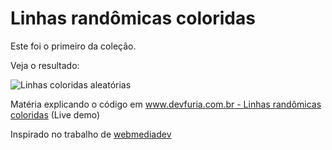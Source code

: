 Linhas randômicas coloridas
===

Este foi o primeiro da coleção.

Veja o resultado:

![](https://raw.githubusercontent.com/flaviomicheletti/canvas/master/linhas-rando-coloridas/resultado.png "Linhas coloridas aleatórias")

Matéria explicando o código em [www.devfuria.com.br - Linhas randômicas coloridas](http://www.devfuria.com.br/js/canvas/canvas-linhas-rando-coloridas/) (Live demo)


Inspirado no trabalho de [webmediadev](http://webmediadev.wordpress.com/2011/10/14/js-exercise-random-lines/)
